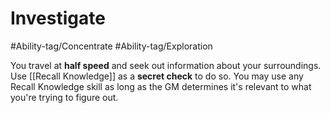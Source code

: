 # Investigate

#Ability-tag/Concentrate 
#Ability-tag/Exploration 

You travel at **half speed** and seek out information about your surroundings. Use [[Recall Knowledge]] as a **secret check** to do so. You may use any Recall Knowledge skill as long as the GM determines it's relevant to what you're trying to figure out.